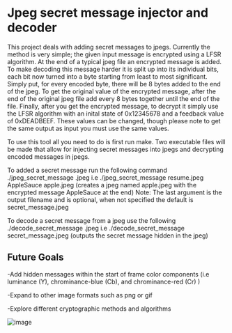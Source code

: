 # Jpeg secret message injector and decoder #
  This project deals with adding secret messages to jpegs. Currently the method is very simple; the given input message is encrypted 
using a LFSR algorithm. At the end of a typical jpeg file an encrypted message is added. To make decoding this message harder it is split up into
its individual bits, each bit now turned into a byte starting from least to most significant. Simply put, for every encoded byte, there will be
8 bytes added to the end of the jpeg. To get the original value of the encrypted message, after the end of the original jpeg file add every 8 bytes together until the end of the file. Finally, after you get the encrypted message, to decrypt it simply use the LFSR algorithm with an inital state of 0x12345678 and a feedback value of 0xDEADBEEF. These values can be changed, though please note to get the same output as input you must use the same values.

  To use this tool all you need to do is first run make. Two executable files will be made that allow for injecting
secret messages into jpegs and decrypting encoded messages in jpegs.

To added a secret message run the following command
./jpeg_secret_message <filename>.jpeg <Message> <optional>
i.e ./jpeg_secret_message resume.jpeg AppleSauce apple.jpeg (creates a jpeg named apple.jpeg with the encrypted message AppleSauce at the end)
Note: The last argument is the output filename and is optional, when not specified the default is secret_message.jpeg

To decode a secret message from a jpeg use the following 
./decode_secret_message <filename>.jpeg
i.e ./decode_secret_message secret_message.jpeg (outputs the secret message hidden in the jpeg)
  
  ## Future Goals ##
  -Add hidden messages within the start of frame color components (i.e luminance (Y), chrominance-blue (Cb), and chrominance-red (Cr) )
  
  -Expand to other image formats such as png or gif
  
  -Explore different cryptographic methods and algorithms 
  
  ![image](https://user-images.githubusercontent.com/30327564/186339641-9ea0d54c-0d2d-4aa6-a819-5833ad68ebac.png)


